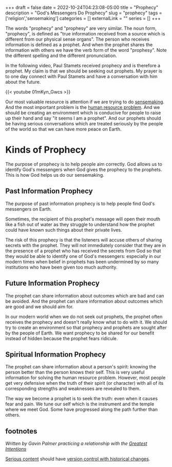 +++ 
draft = false
date = 2022-10-24T04:23:08-05:00
title = "Prophecy"
description = "God's Messengers Do Prophecy"
slug = "prophecy" 
tags = ['religion','sensemaking']
categories = []
externalLink = ""
series = []
+++

The words "prophecy" and "prophesy" are very similar.  The noun form, "prophecy", is defined as "true information received from a source which is different from our physical sense organs".  The person who receives  information is defined as a prophet.  And when the prophet shares the information with others we have the verb form of the word "prophesy".  Note the different spelling and the different pronunciation.

In the following video, Paul Stamets received prophecy and is therefore a prophet.  My claim is that we should be seeking out prophets.  My prayer is to one day connect with Paul Stamets and have a conversation with him about the future.

{{< youtube 01mKyn_Gwcs >}}

Our most valuable resource is attention if we are trying to do [sensemaking](/posts/how-to-do-sensemaking).  And the most important problem is the [human resource problem](/posts/human-resource-problem).  And we should be creating an environment which is conducive for people to raise up their hand and say "it seems I am a prophet".  And our prophets should be having serious conversations which are treated seriously by the people of the world so that we can have more peace on Earth.

# Kinds of Prophecy

The purpose of prophecy is to help people aim correctly.  God allows us to identify God's messengers when God gives the prophecy to the prophets.  This is how God helps us do our sensemaking.

## Past Information Prophecy

The purpose of past information prophecy is to help people find God's messengers on Earth.

Sometimes, the recipient of this prophet's message will open their mouth like a fish out of water as they struggle to understand how the prophet could have known such things about their private lives.

The risk of this prophecy is that the listeners will accuse others of sharing secrets with the prophet.  They will not immediately consider that they are in the presence of a prophet who has received the secrets from God so that they would be able to identify one of God's messengers: especially in our modern times when belief in prophets has been undermined by so many institutions who have been given too much authority.

## Future Information Prophecy

The prophet can share information about outcomes which are bad and can be avoided.  And the prophet can share information about outcomes which are good and we should aim for.

In our modern world when we do not seek out prophets, the prophet often receives the prophecy and doesn't really know what to do with it.  We should try to create an environment so that prophecy and prophets are sought after by the people of Earth.  We want prophecy to be shared for our benefit instead of hidden because the prophet fears ridicule.

## Spiritual Information Prophecy

The prophet can share information about a person's spirit: knowing the person better than the person knows their self.  This is very useful information for solving the human resource problem.  However, most people get very defensive when the truth of their spirit (or character) with all of its corresponding strengths and weaknesses are revealed to them.

The way we become a prophet is to seek the truth: even when it causes fear and pain.  We tune our self which is the instrument and the temple where we meet God.  Some have progressed along the path further than others.

## footnotes

*Written by Gavin Palmer practicing a relationship with the [Greatest Intentions](/posts/helping-the-greatest-intentions)*

[Serious content](/posts/content-creation) should have [version control with historical changes](https://github.com/heroLFG/hugo-herolfg-site/commits/dev/content/posts/effective-altruism-criticism.md).
